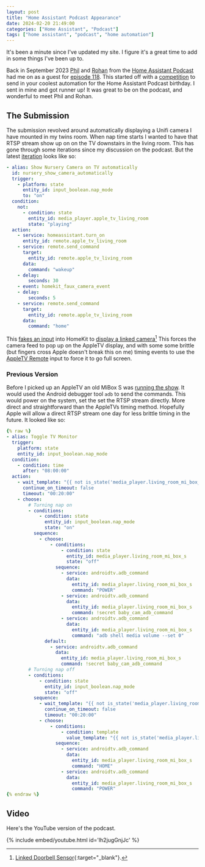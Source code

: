 ```yaml
---
layout: post
title: "Home Assistant Podcast Appearance"
date: 2024-02-20 21:49:00
categories: ["Home Assistant", "Podcast"]
tags: ["home assistant", "podcast", "home automation"]
---
```


It's been a minute since I've updated my site. I figure it's a great
time to add in some things I've been up to.

Back in September 2023 [Phil](https://philhawthorne.com/)
and [Rohan](https://pages.karamandi.com/)
from the [Home Assistant Podcast](https://hasspodcast.io)
had me on as a guest for [episode 118](https://hasspodcast.io/ha118/).
This started off with a [competition](https://hasspodcast.io/ha092/)
to send in your coolest automation for the Home Assistant Podcast birthday.
I sent in mine and got runner up!
It was great to be on the podcast, and wonderful to meet Phil and Rohan.

## The Submission

The submission revolved around automatically displaying a Unifi
camera I have mounted in my twins room. When nap time starts I wanted
to have that RTSP stream show up on on the TV downstairs
in the living room. This has gone through some iterations
since my discussion on the podcast.
But the latest [iteration](https://github.com/mikeodr/Home-AssistantConfig/blob/22099520908648782ac57cbe3f97ed89b9ef1b53/packages/nursery.yaml#L634-L662)
looks like so:

```yaml
- alias: Show Nursery Camera on TV automatically
  id: nursery_show_camera_automatically
  trigger:
    - platform: state
      entity_id: input_boolean.nap_mode
      to: "on"
  condition:
    not:
      - condition: state
        entity_id: media_player.apple_tv_living_room
        state: "playing"
  action:
    - service: homeassistant.turn_on
      entity_id: remote.apple_tv_living_room
    - service: remote.send_command
      target:
        entity_id: remote.apple_tv_living_room
      data:
        command: "wakeup"
    - delay:
        seconds: 30
    - event: homekit_faux_camera_event
    - delay:
        seconds: 5
    - service: remote.send_command
      target:
        entity_id: remote.apple_tv_living_room
      data:
        command: "home"
```

This [fakes an input](https://github.com/mikeodr/Home-AssistantConfig/blob/22099520908648782ac57cbe3f97ed89b9ef1b53/packages/homekit.yaml#L17-L24)
into HomeKit to
[display a linked camera](https://github.com/mikeodr/Home-AssistantConfig/blob/22099520908648782ac57cbe3f97ed89b9ef1b53/packages/homekit.yaml#L53)[^1]
This forces the camera feed to pop up on the AppleTV display, and with 
some some brittle (but fingers cross Apple doesn't break this on me)
timing events to use the
[AppleTV Remote](https://www.home-assistant.io/integrations/apple_tv/#remote)
input to force it to go full screen.

### Previous Version

Before I picked up an AppleTV an old MiBox S was [running the show](https://github.com/mikeodr/Home-AssistantConfig/blob/1c70a4b2712358e7216481b8bf891073b4ba5555/packages/nursery.yaml#L140-L202).
It would used the Android debugger tool `adb` to send the commands.
This would power on the system, set the set the RTSP stream directly.
More direct and straightforward than the AppleTVs timing method.
Hopefully Apple will allow a direct RTSP stream one day for less
brittle timing in the future.
It looked like so:

```yaml
{% raw %}
- alias: Toggle TV Monitor
  trigger:
    platform: state
    entity_id: input_boolean.nap_mode
  condition:
    - condition: time
      after: "08:00:00"
  action:
    - wait_template: "{{ not is_state('media_player.living_room_mi_box_s', 'unavailable') }}"
      continue_on_timeout: false
      timeout: "00:20:00"
    - choose:
        # Turning nap on
        - conditions:
            - condition: state
              entity_id: input_boolean.nap_mode
              state: "on"
          sequence:
            - choose:
                - conditions:
                    - condition: state
                      entity_id: media_player.living_room_mi_box_s
                      state: "off"
                  sequence:
                    - service: androidtv.adb_command
                      data:
                        entity_id: media_player.living_room_mi_box_s
                        command: "POWER"
                    - service: androidtv.adb_command
                      data:
                        entity_id: media_player.living_room_mi_box_s
                        command: !secret baby_cam_adb_command
                    - service: androidtv.adb_command
                      data:
                        entity_id: media_player.living_room_mi_box_s
                        command: "adb shell media volume --set 0"
              default:
                - service: androidtv.adb_command
                  data:
                    entity_id: media_player.living_room_mi_box_s
                    command: !secret baby_cam_adb_command
        # Turning nap off
        - conditions:
            - condition: state
              entity_id: input_boolean.nap_mode
              state: "off"
          sequence:
            - wait_template: "{{ not is_state('media_player.living_room_mi_box_s', 'unavailable') }}"
              continue_on_timeout: false
              timeout: "00:20:00"
            - choose:
                - conditions:
                    - condition: template
                      value_template: "{{ not is_state('media_player.living_room_mi_box_s', 'off') }}"
                  sequence:
                    - service: androidtv.adb_command
                      data:
                        entity_id: media_player.living_room_mi_box_s
                        command: "HOME"
                    - service: androidtv.adb_command
                      data:
                        entity_id: media_player.living_room_mi_box_s
                        command: "POWER"
{% endraw %}
```

## Video

Here's the YouTube version of the podcast.

{% include embed/youtube.html id='lh2jugGnjJc' %}

[^1]: [Linked Doorbell Sensor](https://www.home-assistant.io/integrations/homekit/#linked_doorbell_sensor){:target="_blank"}.
